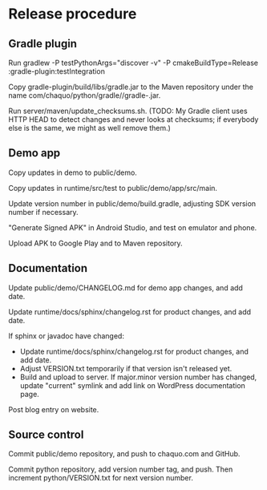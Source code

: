 # Release procedure


## Gradle plugin

Run gradlew -P testPythonArgs="discover -v" -P cmakeBuildType=Release :gradle-plugin:testIntegration

Copy gradle-plugin/build/libs/gradle.jar to the Maven repository under the name
com/chaquo/python/gradle/<version>/gradle-<version>.jar.

Run server/maven/update_checksums.sh. (TODO: My Gradle client uses HTTP HEAD to detect changes
and never looks at checksums; if everybody else is the same, we might as well remove them.)


## Demo app

Copy updates in demo to public/demo.

Copy updates in runtime/src/test to public/demo/app/src/main.

Update version number in public/demo/build.gradle, adjusting SDK version number if necessary.

"Generate Signed APK" in Android Studio, and test on emulator and phone.

Upload APK to Google Play and to Maven repository.


## Documentation

Update public/demo/CHANGELOG.md for demo app changes, and add date.

Update runtime/docs/sphinx/changelog.rst for product changes, and add date.

If sphinx or javadoc have changed:

* Update runtime/docs/sphinx/changelog.rst for product changes, and add date.
* Adjust VERSION.txt temporarily if that version isn't released yet.
* Build and upload to server. If major.minor version number has changed, update "current"
  symlink and add link on WordPress documentation page.

Post blog entry on website.


## Source control

Commit public/demo repository, and push to chaquo.com and GitHub.

Commit python repository, add version number tag, and push. Then increment
python/VERSION.txt for next version number.

